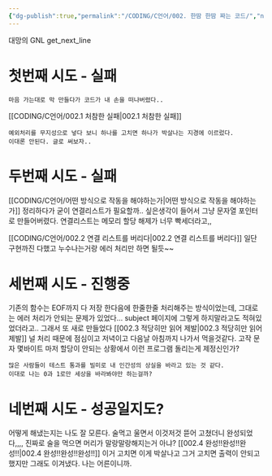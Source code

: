 ```yaml
---
{"dg-publish":true,"permalink":"/CODING/C언어/002. 한땀 한땀 짜는 코드/","noteIcon":"2"}
---
```




대망의 GNL  get_next_line

# 첫번째 시도 - 실패

	마음 가는대로 막 만들다가 코드가 내 손을 떠나버렸다..
[[CODING/C언어/002.1 처참한 실패\|002.1 처참한 실패]]
	
	예외처리를 무지성으로 넣다 보니 하나를 고치면 하나가 박살나는 지경에 이르렀다.
	이대론 안된다. 글로 써보자..

# 두번째 시도 - 실패
[[CODING/C언어/어떤 방식으로 작동을 해야하는가\|어떤 방식으로 작동을 해야하는가]]
	정리하다가 굳이 연결리스트가 필요할까.. 싶은생각이 들어서 그냥 문자열 포인터로 만들어버렸다.
	연결리스트는 메모리 할당 해제가 너무 빡세더라고,,

[[CODING/C언어/002.2 연결 리스트를 버리다\|002.2 연결 리스트를 버리다]]
	일단 구현까진 다했고 누수나는거랑 에러 처리만 하면 될듯~~

# 세번째 시도 - 진행중
기존의 함수는 EOF까지 다 저장 한다음에 한줄한줄 처리해주는 방식이었는데,
그대로는 에러 처리가 안되는 문제가 있었다...
subject 페이지에 그렇게 하지말라고도 적혀있었더라고..
그래서 또 새로 만들었다
[[002.3 적당히만 읽어 제발\|002.3 적당히만 읽어 제발]]
	널 처리 때문에 점심이고 저녁이고 다음날 아침까지 나가서 먹을것같다.
	고작 문자 몇바이트 마저 할당이 안되는 상황에서 이런 프로그램 돌리는게 제정신인가?
	
	많은 사람들이 테스트 통과를 빌미로 내 인간성의 상실을 바라고 있는 것 같다.
	이대로 나는 0과 1로만 세상을 바라봐야만 하는걸까?

# 네번째 시도 - 성공일지도?
어떻게 해냈는지는 나도 잘 모른다.
술먹고 울면서 이것저것 뜯어 고쳤더니 완성되었다,,,,
진짜로 술을 먹으면 머리가 말랑말랑해지는거 아냐?
[[002.4 완성!!완성!!완성!!\|002.4 완성!!완성!!완성!!]]
	이거 고치면 이게 박살나고 그거 고치면 출력이 안되고 했지만
	그래도 이겨냈다. 나는 어른이니까.
